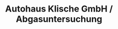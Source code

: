 ---
title: "Autohaus Klische GmbH / Abgasuntersuchung"
url: /goerlitz/autohaus-klische-gmbh-abgasuntersuchung/
shop: Autowerkstatt
---